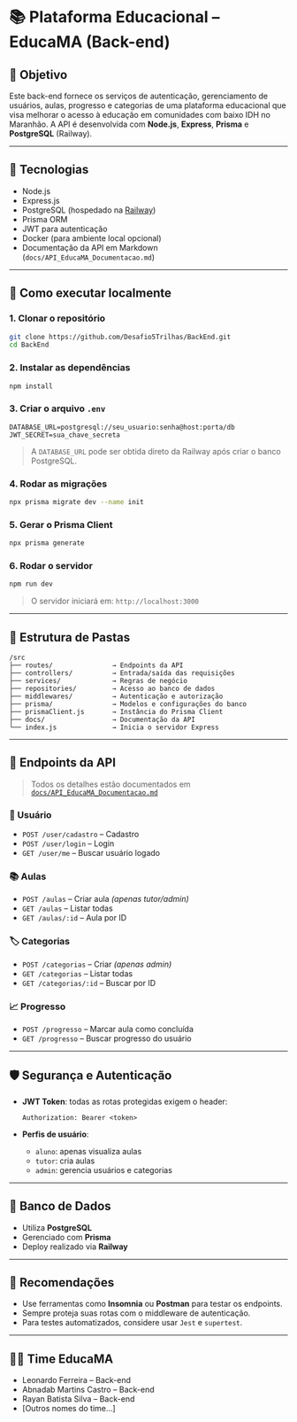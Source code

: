 
# 📚 Plataforma Educacional – EducaMA (Back-end)

## 🎯 Objetivo

Este back-end fornece os serviços de autenticação, gerenciamento de usuários, aulas, progresso e categorias de uma plataforma educacional que visa melhorar o acesso à educação em comunidades com baixo IDH no Maranhão. A API é desenvolvida com **Node.js**, **Express**, **Prisma** e **PostgreSQL** (Railway).

---

## 🚀 Tecnologias

- Node.js
- Express.js
- PostgreSQL (hospedado na [Railway](https://railway.com))
- Prisma ORM
- JWT para autenticação
- Docker (para ambiente local opcional)
- Documentação da API em Markdown (`docs/API_EducaMA_Documentacao.md`)

---

## 🏁 Como executar localmente

### 1. Clonar o repositório

```bash
git clone https://github.com/Desafio5Trilhas/BackEnd.git
cd BackEnd
```

### 2. Instalar as dependências

```bash
npm install
```

### 3. Criar o arquivo `.env`

```env
DATABASE_URL=postgresql://seu_usuario:senha@host:porta/db
JWT_SECRET=sua_chave_secreta
```

> A `DATABASE_URL` pode ser obtida direto da Railway após criar o banco PostgreSQL.

### 4. Rodar as migrações

```bash
npx prisma migrate dev --name init
```

### 5. Gerar o Prisma Client

```bash
npx prisma generate
```

### 6. Rodar o servidor

```bash
npm run dev
```

> O servidor iniciará em: `http://localhost:3000`

---

## 🔧 Estrutura de Pastas

```plaintext
/src
├── routes/               → Endpoints da API
├── controllers/          → Entrada/saída das requisições
├── services/             → Regras de negócio
├── repositories/         → Acesso ao banco de dados
├── middlewares/          → Autenticação e autorização
├── prisma/               → Modelos e configurações do banco
├── prismaClient.js       → Instância do Prisma Client
├── docs/                 → Documentação da API
└── index.js              → Inicia o servidor Express
```

---

## 📂 Endpoints da API

> Todos os detalhes estão documentados em [`docs/API_EducaMA_Documentacao.md`](docs/API_EducaMA_Documentacao.md)

### 👤 Usuário
- `POST /user/cadastro` – Cadastro
- `POST /user/login` – Login
- `GET /user/me` – Buscar usuário logado

### 📚 Aulas
- `POST /aulas` – Criar aula *(apenas tutor/admin)*
- `GET /aulas` – Listar todas
- `GET /aulas/:id` – Aula por ID

### 🏷️ Categorias
- `POST /categorias` – Criar *(apenas admin)*
- `GET /categorias` – Listar todas
- `GET /categorias/:id` – Buscar por ID

### 📈 Progresso
- `POST /progresso` – Marcar aula como concluída
- `GET /progresso` – Buscar progresso do usuário

---

## 🛡️ Segurança e Autenticação

- **JWT Token**: todas as rotas protegidas exigem o header:
  ```
  Authorization: Bearer <token>
  ```

- **Perfis de usuário**:
  - `aluno`: apenas visualiza aulas
  - `tutor`: cria aulas
  - `admin`: gerencia usuários e categorias

---

## 🐘 Banco de Dados

- Utiliza **PostgreSQL**
- Gerenciado com **Prisma**
- Deploy realizado via **Railway**

---

## 🧠 Recomendações

- Use ferramentas como **Insomnia** ou **Postman** para testar os endpoints.
- Sempre proteja suas rotas com o middleware de autenticação.
- Para testes automatizados, considere usar `Jest` e `supertest`.

---

## 🧑‍💻 Time EducaMA

- Leonardo Ferreira – Back-end
- Abnadab Martins Castro – Back-end
- Rayan Batista Silva – Back-end
- [Outros nomes do time...]
